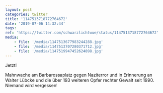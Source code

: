 ```yaml
---
layout: post
categories: twitter
title: '1147513718772764672'
date: '2019-07-06 14:32:44'
tags: 
ref: 'https://twitter.com/schwarzlichtwue/status/1147513718772764672'
media:
    - file: '/media/1147513677983244288.jpg'
    - file: '/media/1147513707280371712.jpg'
    - file: '/media/1147519947452624898.jpg'
---
```

Jetzt!

Mahnwache am Barbarossaplatz gegen Naziterror und in Erinnerung an Walter Lübcke und die über 193 weiteren Opfer rechter Gewalt seit 1990. 
Niemand wird vergessen! 